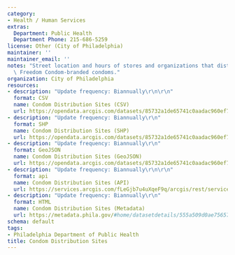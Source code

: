 ```yaml
---
category:
- Health / Human Services
extras:
  Department: Public Health
  Department Phone: 215-686-5259
license: Other (City of Philadelphia)
maintainer: ''
maintainer_email: ''
notes: "Street location and hours of stores and organizations that distribute PDPH\
  \ Freedom Condom-branded condoms."
organization: City of Philadelphia
resources:
- description: "Update frequency: Biannually\r\n\r\n"
  format: CSV
  name: Condom Distribution Sites (CSV)
  url: https://opendata.arcgis.com/datasets/85732a1de65741c0aadac960ef7f1ea3_0.csv
- description: "Update frequency: Biannually\r\n"
  format: SHP
  name: Condom Distribution Sites (SHP)
  url: https://opendata.arcgis.com/datasets/85732a1de65741c0aadac960ef7f1ea3_0.zip
- description: "Update frequency: Biannually\r\n"
  format: GeoJSON
  name: Condom Distribution Sites (GeoJSON)
  url: https://opendata.arcgis.com/datasets/85732a1de65741c0aadac960ef7f1ea3_0.geojson
- description: "Update frequency: Biannually\r\n\r\n"
  format: api
  name: Condom Distribution Sites (API)
  url: https://services.arcgis.com/fLeGjb7u4uXqeF9q/arcgis/rest/services/Condom_distribution_sites/FeatureServer/0/query?outFields=*&where=1%3D1
- description: "Update frequency: Biannually\r\n"
  format: HTML
  name: Condom Distribution Sites (Metadata)
  url: https://metadata.phila.gov/#home/datasetdetails/555a509d0ae7565761d9578b/representationdetails/555cdd12d63b640a048a08cc/
schema: default
tags:
- Philadelphia Department of Public Health
title: Condom Distribution Sites
---
```

